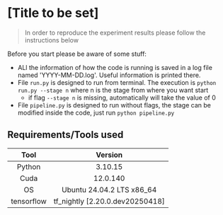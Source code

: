 # [Title to be set]
> In order to reproduce the experiment results please follow the instructions below

Before you start please be aware of some stuff:
* ALl the information of how the code is running is saved in a log file named 'YYYY-MM-DD.log'. Useful information is printed there.
* File `run.py` is designed to run from terminal. The execution is `python run.py --stage n` where n is the stage from where you want start
  * if flag `--stage n` is missing, automatically will take the value of 0
* File `pipeline.py` is designed to run without flags, the stage can be modified inside the code, just run `python pipeline.py`

## Requirements/Tools used

|Tool|Version|
|:--:|:--:|
|Python|3.10.15|
|Cuda|12.0.140|
|OS|Ubuntu 24.04.2 LTS x86_64|
|tensorflow|tf_nightly [2.20.0.dev20250418]|
